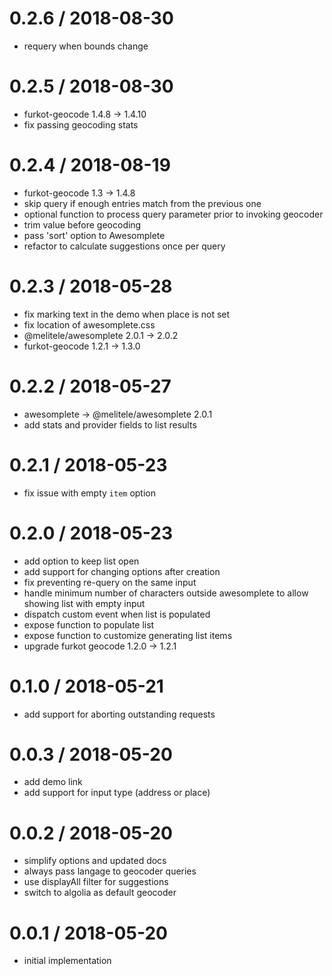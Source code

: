 
0.2.6 / 2018-08-30
==================

 * requery when bounds change

0.2.5 / 2018-08-30
==================

 * furkot-geocode 1.4.8 -> 1.4.10
 * fix passing geocoding stats

0.2.4 / 2018-08-19
==================

 * furkot-geocode 1.3 -> 1.4.8
 * skip query if enough entries match from the previous one
 * optional function to process query parameter prior to invoking geocoder
 * trim value before geocoding
 * pass 'sort' option to Awesomplete
 * refactor to calculate suggestions once per query

0.2.3 / 2018-05-28
==================

 * fix marking text in the demo when place is not set
 * fix location of awesomplete.css
 * @melitele/awesomplete 2.0.1 -> 2.0.2
 * furkot-geocode 1.2.1 -> 1.3.0

0.2.2 / 2018-05-27
==================

 * awesomplete -> @melitele/awesomplete 2.0.1
 * add stats and provider fields to list results

0.2.1 / 2018-05-23
==================

 * fix issue with empty `item` option

0.2.0 / 2018-05-23
==================

 * add option to keep list open
 * add support for changing options after creation
 * fix preventing re-query on the same input
 * handle minimum number of characters outside awesomplete to allow showing list with empty input
 * dispatch custom event when list is populated
 * expose function to populate list
 * expose function to customize generating list items
 * upgrade furkot geocode 1.2.0 -> 1.2.1

0.1.0 / 2018-05-21
==================

 * add support for aborting outstanding requests

0.0.3 / 2018-05-20
==================

 * add demo link
 * add support for input type (address or place)

0.0.2 / 2018-05-20
==================

 * simplify options and updated docs
 * always pass langage to geocoder queries
 * use displayAll filter for suggestions
 * switch to algolia as default geocoder

0.0.1 / 2018-05-20
==================

 * initial implementation
